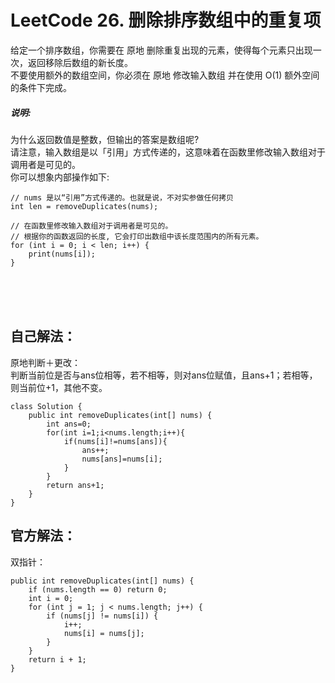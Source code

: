 #    LeetCode 26. 删除排序数组中的重复项

给定一个排序数组，你需要在 原地 删除重复出现的元素，使得每个元素只出现一次，返回移除后数组的新长度。</br>
不要使用额外的数组空间，你必须在 原地 修改输入数组 并在使用 O(1) 额外空间的条件下完成。</br>


##### 说明:
为什么返回数值是整数，但输出的答案是数组呢?</br>
请注意，输入数组是以「引用」方式传递的，这意味着在函数里修改输入数组对于调用者是可见的。</br>
你可以想象内部操作如下:</br>
```
// nums 是以“引用”方式传递的。也就是说，不对实参做任何拷贝
int len = removeDuplicates(nums);

// 在函数里修改输入数组对于调用者是可见的。
// 根据你的函数返回的长度, 它会打印出数组中该长度范围内的所有元素。
for (int i = 0; i < len; i++) {
    print(nums[i]);
}
```
</br></br></br>
##    自己解法：
原地判断＋更改：</br>
判断当前位是否与ans位相等，若不相等，则对ans位赋值，且ans+1；若相等，则当前位+1，其他不变。</br>
```
class Solution {
    public int removeDuplicates(int[] nums) {
        int ans=0;
        for(int i=1;i<nums.length;i++){
            if(nums[i]!=nums[ans]){
                ans++;
                nums[ans]=nums[i];
            }
        }
        return ans+1;
    }
}
```

##    官方解法：
双指针：
```
public int removeDuplicates(int[] nums) {
    if (nums.length == 0) return 0;
    int i = 0;
    for (int j = 1; j < nums.length; j++) {
        if (nums[j] != nums[i]) {
            i++;
            nums[i] = nums[j];
        }
    }
    return i + 1;
}
```
